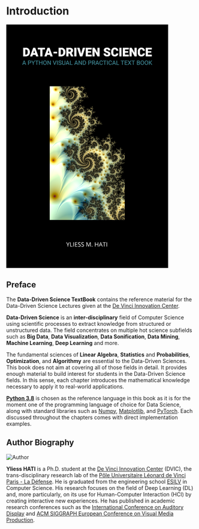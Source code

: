 # Introduction

![BookCover](resources/cover_book.png)

## Preface

The **Data-Driven Science TextBook** contains the reference material for the Data-Driven Science Lectures given at the [De Vinci Innovation Center](https://dvic.devinci.fr/).

**Data-Driven Science** is an **inter-disciplinary** field of Computer Science using scientific processes to extract knowledge from structured or unstructured data. The field concentrates on multiple hot science subfields such as **Big Data**, **Data Visualization**, **Data Sonification**, **Data Mining**, **Machine Learning**, **Deep Learning** and more.

The fundamental sciences of **Linear Algebra**, **Statistics** and **Probabilities**, **Optimization**, and **Algorithmy**  are essential to the Data-Driven Sciences. This book does not aim at covering all of those fields in detail. It provides enough material to build interest for students in the Data-Driven Science fields. In this sense, each chapter introduces the mathematical knowledge necessary to apply it to real-world applications.

**[Python 3.8](https://www.python.org/)** is chosen as the reference language in this book as it is for the moment one of the programming language of choice for Data Science, along with standard libraries such as [Numpy](https://numpy.org/), [Matplotlib](https://matplotlib.org/), and [PyTorch](https://pytorch.org/). Each discussed throughout the chapters comes with direct implementation examples.

## Author Biography

![Author](https://avatars3.githubusercontent.com/u/22802760?s=400&u=2684db709294d703009a7082c2968020a85c56d0&v=4)

**Yliess HATI** is a Ph.D. student at the [De Vinci Innovation Center](https://dvic.devinci.fr/) (DVIC), the trans-disciplinary research lab of the [Pôle Universitaire Léonard de Vinci Paris - La Défense](https://www.devinci.fr/). He is graduated from the engineering school [ESILV](https://www.esilv.fr/) in Computer Science. His research focuses on the field of Deep Learning (DL) and, more particularly, on its use for Human-Computer Interaction (HCI) by creating interactive new experiences. He has published in academic research conferences such as the [International Conference on Auditory Display](https://icad2019.icad.org/) and [ACM SIGGRAPH European Conference on Visual Media Production](https://www.cvmp-conference.org/2019/).
